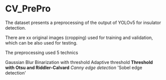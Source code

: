 # CV_PrePro
 
The dataset presents a preprocessing of the output of YOLOv5 for insulator detection.

There are xx original images (cropping) used for training and validation, which can be also used for testing.

The preprocessing used 5 technics 

Gaussian Blur
Binarization with threshold
Adaptive threshold
**Threshold with Otsu and Riddler-Calvard**
*Canny edge detection* 
'Sobel edge detection'
